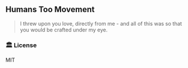 ## Humans Too Movement
> I threw upon you love, directly from me - and all of this was so that you would be crafted under my eye.


### 🏛️ License
MIT